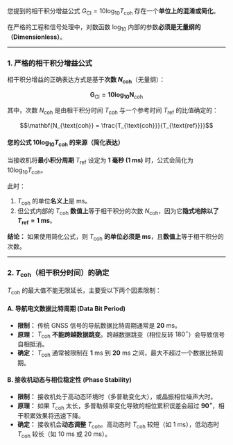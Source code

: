 
您提到的相干积分增益公式 $G_{\text{CI}} = 10 \log_{10} T_{\text{coh}}$ 存在一个**单位上的混淆或简化**。

在严格的工程和信号处理中，对数函数 $\log_{10}$ 内部的参数**必须是无量纲的（Dimensionless）**。

---

### 1. 严格的相干积分增益公式

相干积分增益的正确表达方式是基于**次数 $N_{\text{coh}}$**（无量纲）：

$$\mathbf{G_{\text{CI}} = 10 \log_{10} N_{\text{coh}}}$$

其中，次数 $N_{\text{coh}}$ 是由相干积分时间 $T_{\text{coh}}$ 与一个参考时间 $T_{\text{ref}}$ 的比值确定的：

$$\mathbf{N_{\text{coh}} = \frac{T_{\text{coh}}}{T_{\text{ref}}}}$$

#### 您的公式 $10 \log_{10} T_{\text{coh}}$ 的来源（简化表达）

当接收机将**最小积分周期** $T_{\text{ref}}$ 设定为 **1 毫秒 ($1 \text{ ms}$)** 时，公式会简化为 $10 \log_{10} T_{\text{coh}}$。

此时：
1.  $T_{\text{coh}}$ 的单位**名义上**是 $\text{ms}$。
2.  但公式内部的 $T_{\text{coh}}$ **数值上**等于相干积分的次数 $N_{\text{coh}}$，因为它**隐式地除以了 $T_{\text{ref}} = 1 \text{ ms}$**。

**结论：** 如果使用简化公式，则 $T_{\text{coh}}$ **的单位必须是 $\text{ms}$**，且**数值上**等于相干积分的次数。

---

### 2. $T_{\text{coh}}$（相干积分时间）的确定

$T_{\text{coh}}$ 的最大值不能无限延长，主要受以下两个因素限制：

#### A. 导航电文数据比特周期 (Data Bit Period)
* **限制：** 传统 GNSS 信号的导航数据比特周期通常是 $\mathbf{20 \text{ ms}}$。
* **原理：** $T_{\text{coh}}$ **不能跨越数据跳变**。跨越数据跳变（相位反转 $180^\circ$）会导致信号自相抵消。
* **确定：** $T_{\text{coh}}$ 通常被限制在 $\mathbf{1 \text{ ms}}$ 到 $\mathbf{20 \text{ ms}}$ 之间，最大不超过一个数据比特周期。

#### B. 接收机动态与相位稳定性 (Phase Stability)
* **限制：** 接收机处于高动态环境时（多普勒变化大），或晶振相位噪声大时。
* **原理：** 如果 $T_{\text{coh}}$ 太长，多普勒频率变化导致的相位累积误差会超过 $\mathbf{90^\circ}$，相干积累效果将迅速下降。
* **确定：** 接收机会**动态调整** $T_{\text{coh}}$。高动态时 $T_{\text{coh}}$ 较短（如 $1 \text{ ms}$），低动态时 $T_{\text{coh}}$ 较长（如 $10 \text{ ms}$ 或 $20 \text{ ms}$）。
